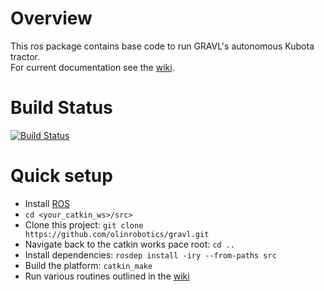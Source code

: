 # Overview

This ros package contains base code to run GRAVL's autonomous Kubota tractor. <br/>
For current documentation see the [wiki](https://github.com/olinrobotics/Tractor/wiki).

# Build Status
[![Build Status](https://travis-ci.org/olinrobotics/gravl.svg?branch=master)](https://travis-ci.org/olinrobotics/gravl)


# Quick setup

- Install [ROS](http://wiki.ros.org/)
- `cd <your_catkin_ws>/src>`
- Clone this project: `git clone https://github.com/olinrobotics/gravl.git`
- Navigate back to the catkin works pace root: `cd ..`
- Install dependencies: `rosdep install -iry --from-paths src`
- Build the platform: `catkin_make`
- Run various routines outlined in the [wiki](https://github.com/olinrobotics/Tractor/wiki)
